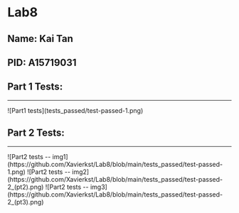 # Lab8

## Name: Kai Tan
## PID: A15719031

## Part 1 Tests: 
<hr>
![Part1 tests](tests_passed/test-passed-1.png)

## Part 2 Tests:
<hr>
![Part2 tests -- img1](https://github.com/Xavierkst/Lab8/blob/main/tests_passed/test-passed-1.png)
![Part2 tests -- img2](https://github.com/Xavierkst/Lab8/blob/main/tests_passed/test-passed-2_(pt2).png)
![Part2 tests -- img3](https://github.com/Xavierkst/Lab8/blob/main/tests_passed/test-passed-2_(pt3).png)
